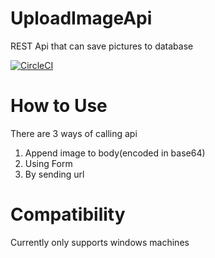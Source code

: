 # UploadImageApi
REST Api that can save pictures to database

[![CircleCI](https://circleci.com/gh/fengints/UploadImageApi.svg?style=shield)](https://circleci.com/pipelines/github/fengints/UploadImageApi)
# How to Use
There are 3 ways of calling api
1. Append image to body(encoded in base64)
2. Using Form
3. By sending url

# Compatibility
Currently only supports windows machines
